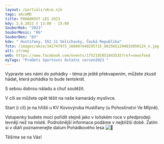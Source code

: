 ```yaml
---
layout: /partials/akce.njk
tags: akceMD
title: POHÁDKOVÝ LES 2023
kdy: 3.6.2023 V 13:00 - 15:00
SouborRok: "2023"
SouborMesic: "06"
SouborDen: "03"
kde: " Hustířany, 552 11 Velichovky, Česká Republika"
foto: /images/akce/341747973_160407440295715_8825651294833050124_n.jpg
alt: stromy
web: https://www.facebook.com/events/1752185851843535?ref=newsfeed
myTags: "ProDeti Sportovni Ostatni cerven2023 "
---
```

<!--StartFragment-->

Vypravte ses námi do pohádky - téma je ještě překvapením, můžete zkusit hádat, která pohádka to bude tentokrát.

S sebou dobrou náladu a chuť soutěžit.

V cíli se můžete opět těšit na naše kamarády myslivce.

Start (i cíl) je na hřišti u KV Kovovýroba Hustířany (u Pohostinství Ve Mlýně).

Vstupenky budete moci pořídit stejně jako v loňském roce v předprodeji levněji než na místě. Podrobnější informace podáme v nejbližší době. Zatím si v diáři poznamenejte datum Pohádkového lesa ![🙂](https://static.xx.fbcdn.net/images/emoji.php/v9/t4c/1/16/1f642.png)

Těšíme se na Vás!

<!--EndFragment-->